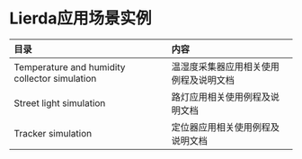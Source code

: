 # Lierda应用场景实例

| 目录              | 内容 |
| :--------------- | :---------------------------- |
| Temperature and humidity collector simulation| 温湿度采集器应用相关使用例程及说明文档|
| Street light simulation| 路灯应用相关使用例程及说明文档|
| Tracker simulation| 定位器应用相关使用例程及说明文档|